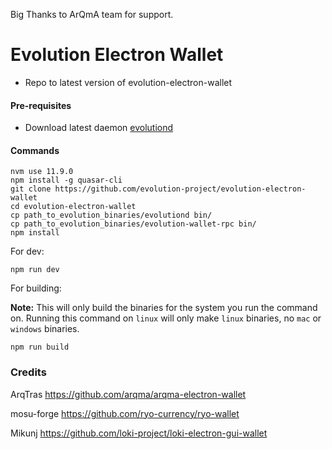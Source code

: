 Big Thanks to ArQmA team for support.

# Evolution Electron Wallet


  * Repo to latest version of evolution-electron-wallet
  
  
  

#### Pre-requisites

- Download latest daemon [evolutiond](https://github.com/evolution-project/evolution/releases/latest)

#### Commands
```
nvm use 11.9.0
npm install -g quasar-cli
git clone https://github.com/evolution-project/evolution-electron-wallet
cd evolution-electron-wallet
cp path_to_evolution_binaries/evolutiond bin/
cp path_to_evolution_binaries/evolution-wallet-rpc bin/
npm install
```

For dev:
```
npm run dev
```

For building:

**Note:** This will only build the binaries for the system you run the command on. Running this command on `linux` will only make `linux` binaries, no `mac` or `windows` binaries.
```
npm run build
```

### Credits

ArqTras https://github.com/arqma/arqma-electron-wallet

mosu-forge https://github.com/ryo-currency/ryo-wallet

Mikunj https://github.com/loki-project/loki-electron-gui-wallet
